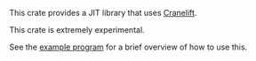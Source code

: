This crate provides a JIT library that uses
[Cranelift](https://crates.io/crates/cranelift).

This crate is extremely experimental.

See the [example program] for a brief overview of how to use this.

[example program]: https://github.com/bytecodealliance/wasmtime/blob/main/cranelift/jit/examples/jit-minimal.rs

